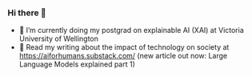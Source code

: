 ### Hi there 👋

- 🔭 I’m currently doing my postgrad on explainable AI (XAI) at Victoria University of Wellington
- 📖 Read my writing about the impact of technology on society at https://aiforhumans.substack.com/ (new article out now: Large Language Models explained part 1)
